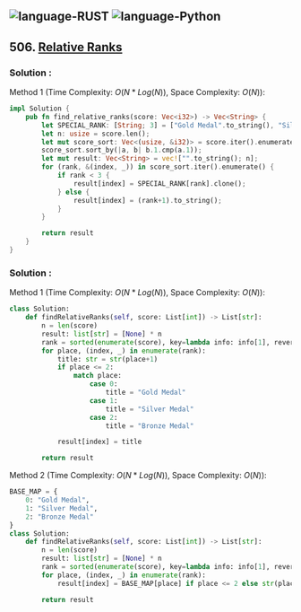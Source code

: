 ![language-RUST](https://img.shields.io/badge/RUST-8d4004?style=for-the-badge&logo=RUST)
![language-Python](https://img.shields.io/badge/Python-ffd43b?style=for-the-badge&logo=PYTHON)
---

## 506. [Relative Ranks](https://leetcode.com/problems/relative-ranks)

### Solution :

Method 1 (Time Complexity: $O(N*Log(N))$, Space Complexity: $O(N)$):
```rust
impl Solution {
    pub fn find_relative_ranks(score: Vec<i32>) -> Vec<String> {
        let SPECIAL_RANK: [String; 3] = ["Gold Medal".to_string(), "Silver Medal".to_string(), "Bronze Medal".to_string()];
        let n: usize = score.len();
        let mut score_sort: Vec<(usize, &i32)> = score.iter().enumerate().collect();
        score_sort.sort_by(|a, b| b.1.cmp(a.1));
        let mut result: Vec<String> = vec!["".to_string(); n];
        for (rank, &(index, _)) in score_sort.iter().enumerate() {
            if rank < 3 {
                result[index] = SPECIAL_RANK[rank].clone();
            } else {
                result[index] = (rank+1).to_string();
            }
        }

        return result
    }
}
```

### Solution :

Method 1 (Time Complexity: $O(N*Log(N))$, Space Complexity: $O(N)$):
```python
class Solution:
    def findRelativeRanks(self, score: List[int]) -> List[str]:
        n = len(score)
        result: list[str] = [None] * n
        rank = sorted(enumerate(score), key=lambda info: info[1], reverse=True)
        for place, (index, _) in enumerate(rank):
            title: str = str(place+1)
            if place <= 2:
                match place:
                    case 0:
                        title = "Gold Medal"
                    case 1:
                        title = "Silver Medal"
                    case 2:
                        title = "Bronze Medal"

            result[index] = title

        return result
```

Method 2 (Time Complexity: $O(N*Log(N))$, Space Complexity: $O(N)$):
```python
BASE_MAP = {
    0: "Gold Medal",
    1: "Silver Medal",
    2: "Bronze Medal"
}
class Solution:
    def findRelativeRanks(self, score: List[int]) -> List[str]:
        n = len(score)
        result: list[str] = [None] * n
        rank = sorted(enumerate(score), key=lambda info: info[1], reverse=True)
        for place, (index, _) in enumerate(rank):
            result[index] = BASE_MAP[place] if place <= 2 else str(place+1)

        return result
```
